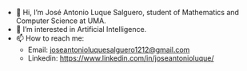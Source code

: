 - 👋 Hi, I’m José Antonio Luque Salguero, student of Mathematics and Computer Science at UMA.
- 👀 I’m interested in Artificial Intelligence.
- 📫 How to reach me:
   - Email: joseantonioluquesalguero1212@gmail.com
   - Linkedin: https://www.linkedin.com/in/joseantonioluque/

<!---
joseantoniols1212/joseantoniols1212 is a ✨ special ✨ repository because its `README.md` (this file) appears on your GitHub profile.
You can click the Preview link to take a look at your changes.
--->
